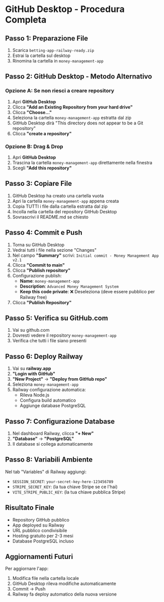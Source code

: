 # GitHub Desktop - Procedura Completa

## Passo 1: Preparazione File
1. Scarica `betting-app-railway-ready.zip`
2. Estrai la cartella sul desktop
3. Rinomina la cartella in `money-management-app`

## Passo 2: GitHub Desktop - Metodo Alternativo

### Opzione A: Se non riesci a creare repository
1. Apri **GitHub Desktop**
2. Clicca **"Add an Existing Repository from your hard drive"**
3. Clicca **"Choose..."**
4. Seleziona la cartella `money-management-app` estratta dal zip
5. GitHub Desktop dirà "This directory does not appear to be a Git repository"
6. Clicca **"create a repository"**

### Opzione B: Drag & Drop
1. Apri **GitHub Desktop**
2. Trascina la cartella `money-management-app` direttamente nella finestra
3. Scegli **"Add this repository"**

## Passo 3: Copiare File
1. GitHub Desktop ha creato una cartella vuota
2. Apri la cartella `money-management-app` appena creata
3. Copia TUTTI i file dalla cartella estratta dal zip
4. Incolla nella cartella del repository GitHub Desktop
5. Sovrascrivi il README.md se chiesto

## Passo 4: Commit e Push
1. Torna su GitHub Desktop
2. Vedrai tutti i file nella sezione "Changes"
3. Nel campo **"Summary"** scrivi: `Initial commit - Money Management App v2.1`
4. Clicca **"Commit to main"**
5. Clicca **"Publish repository"**
6. Configurazione publish:
   - **Name**: `money-management-app`
   - **Description**: `Advanced Money Management System`
   - **Keep this code private**: ❌ Deseleziona (deve essere pubblico per Railway free)
7. Clicca **"Publish Repository"**

## Passo 5: Verifica su GitHub.com
1. Vai su github.com
2. Dovresti vedere il repository `money-management-app`
3. Verifica che tutti i file siano presenti

## Passo 6: Deploy Railway
1. Vai su **railway.app**
2. **"Login with GitHub"**
3. **"New Project"** → **"Deploy from GitHub repo"**
4. Seleziona `money-management-app`
5. Railway configurazione automatica:
   - Rileva Node.js
   - Configura build automatico
   - Aggiunge database PostgreSQL

## Passo 7: Configurazione Database
1. Nel dashboard Railway, clicca **"+ New"**
2. **"Database"** → **"PostgreSQL"**
3. Il database si collega automaticamente

## Passo 8: Variabili Ambiente
Nel tab "Variables" di Railway aggiungi:
- `SESSION_SECRET`: `your-secret-key-here-123456789`
- `STRIPE_SECRET_KEY`: (la tua chiave Stripe se ce l'hai)
- `VITE_STRIPE_PUBLIC_KEY`: (la tua chiave pubblica Stripe)

## Risultato Finale
- Repository GitHub pubblico
- App deployed su Railway
- URL pubblico condivisibile
- Hosting gratuito per 2-3 mesi
- Database PostgreSQL incluso

## Aggiornamenti Futuri
Per aggiornare l'app:
1. Modifica file nella cartella locale
2. GitHub Desktop rileva modifiche automaticamente
3. Commit → Push
4. Railway fa deploy automatico della nuova versione